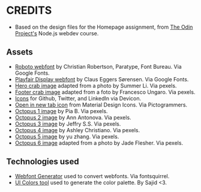 # CREDITS

- Based on the design files for the Homepage assignment, from [The Odin Project's](https://www.theodinproject.com/lessons/node-path-advanced-html-and-css-homepage) Node.js webdev course.

## Assets

- [Roboto webfont](https://fonts.google.com/specimen/Roboto) by Christian Robertson, Paratype, Font Bureau. Via Google Fonts.
- [Playfair Display webfont](https://fonts.google.com/specimen/Playfair+Display) by Claus Eggers Sørensen. Via Google Fonts.
- [Hero crab image](https://www.pexels.com/photo/orange-crab-in-shallow-photo-584501/) adapted from a photo by Summer Li. Via pexels.
- [Footer crab image](https://www.pexels.com/photo/red-crab-on-rock-2289652/) adapted from a foto by Francesco Ungaro. Via pexels.
- [Icons](https://devicon.dev/) for Github, Twitter, and LinkedIn via Devicon.
- [Open in new tab icon](https://pictogrammers.com/library/mdi/icon/open-in-new/) from Material Design Icons. Via Pictogrammers.
- [Octopus 1 image](https://www.pexels.com/photo/selective-focus-photography-of-octopus-3046629/) by Pia B. Via pexels.
- [Octopus 2 image](https://www.pexels.com/photo/octopus-in-the-water-near-the-coral-reefs-5986729/) by Ann Antonova. Via pexels.
- [Octopus 3 image](https://www.pexels.com/photo/octopus-in-an-aquarium-9004403/) by Jeffry S.S. Via pexels.
- [Octopus 4 image](https://www.pexels.com/photo/photo-of-an-octopus-underwater-13851800/) by Ashley Christiano. Via pexels.
- [Octopus 5 image](https://www.pexels.com/photo/close-up-of-octopus-9652994/) by yu zhang. Via pexels.
- [Octopus 6 image](https://www.pexels.com/photo/octopus-in-black-and-white-10924818/) adapted from a photo by Jade Flesher. Via pexels.

## Technologies used

- [Webfont Generator](https://www.fontsquirrel.com/tools/webfont-generator) used to convert webfonts. Via fontsquirrel.
- [UI Colors tool](https://www.iamsajid.com/ui-colors/) used to generate the color palette. By Sajid <3.
